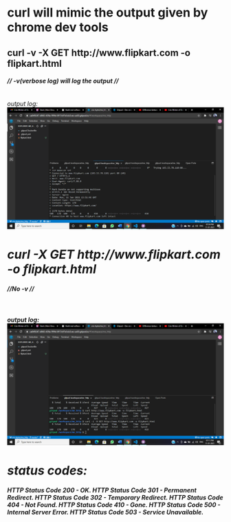 <h1> curl will mimic the output given by chrome dev tools</h1>

<h2>curl -v -X GET http://www.flipkart.com -o flipkart.html

 <h4><i>// -v(verbose log) will log the output //<i></h4>
<br /
<h4>output log:</h4>

<img src="../images/verso_log.png" alt="log"/>

<h1>curl -X GET http://www.flipkart.com -o flipkart.html </h1>

<h4><i>//No -v // </h4>
<br />
<h4>output log:

<img src="../images/withoutvlog.png" alt="log"/>

<h1> status codes: </h1>

<h4> HTTP Status Code 200 - OK.
HTTP Status Code 301 - Permanent Redirect. 
HTTP Status Code 302 - Temporary Redirect. 
HTTP Status Code 404 - Not Found. 
HTTP Status Code 410 - Gone. 
HTTP Status Code 500 - Internal Server Error. 
HTTP Status Code 503 - Service Unavailable.
</h4>
